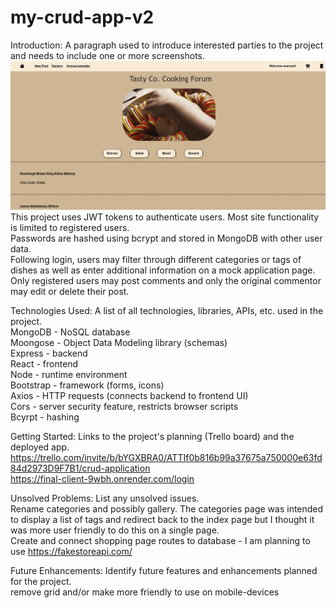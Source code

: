 # my-crud-app-v2

Introduction: A paragraph used to introduce interested parties to the project and needs to include one or more screenshots.
<br />
![Screenshot](screenshot.png)
<br />
This project uses JWT tokens to authenticate users. Most site functionality is limited to registered users.
<br />
Passwords are hashed using bcrypt and stored in MongoDB with other user data.
<br />
Following login, users may filter through different categories or tags of dishes as well as enter additional information on a mock application page.
<br />
Only registered users may post comments and only the original commentor may edit or delete their post.

Technologies Used: A list of all technologies, libraries, APIs, etc. used in the project.
<br />
MongoDB - NoSQL database
<br />
Moongose - Object Data Modeling library (schemas)
<br />
Express - backend
<br />
React - frontend
<br />
Node - runtime environment
<br />
Bootstrap - framework (forms, icons)
<br />
Axios - HTTP requests (connects backend to frontend UI)
<br />
Cors - server security feature, restricts browser scripts 
<br />
Bcyrpt - hashing


Getting Started: Links to the project's planning (Trello board) and the deployed app.
<br />
https://trello.com/invite/b/bYGXBRA0/ATTIf0b816b99a37675a750000e63fd84d2973D9F7B1/crud-application
<br />
https://final-client-9wbh.onrender.com/login

Unsolved Problems: List any unsolved issues.
<br />
Rename categories and possibly gallery. The categories page was intended to display a list of tags and redirect back to the index page but I thought it was more user friendly to do this on a single page.<br />
Create and connect shopping page routes to database - I am planning to use https://fakestoreapi.com/

Future Enhancements: Identify future features and enhancements planned for the project.
<br />
remove grid and/or make more friendly to use on mobile-devices
